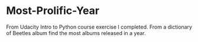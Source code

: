 # Most-Prolific-Year
From Udacity Intro to Python course exercise I completed. From a dictionary of Beetles album find the most albums released in a year.
